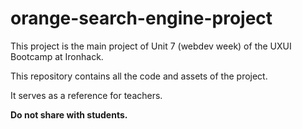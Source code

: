 # orange-search-engine-project

This project is the main project of Unit 7 (webdev week) of the UXUI Bootcamp at Ironhack.

This repository contains all the code and assets of the project.

It serves as a reference for teachers.

**Do not share with students.**